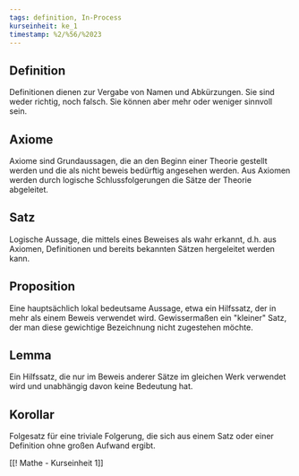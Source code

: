 ```yaml
---
tags: definition, In-Process
kurseinheit: ke_1
timestamp: %2/%56/%2023
---
```

## Definition
Definitionen dienen zur Vergabe von Namen und Abkürzungen. Sie sind weder richtig, noch falsch. Sie können aber mehr oder weniger sinnvoll sein.

## Axiome 
Axiome sind Grundaussagen, die an den Beginn einer Theorie gestellt werden und die als nicht beweis bedürftig angesehen werden. Aus Axiomen werden durch logische Schlussfolgerungen die Sätze der Theorie abgeleitet.

## Satz
Logische Aussage, die mittels eines Beweises als wahr erkannt, d.h. aus Axiomen, Definitionen und bereits bekannten Sätzen hergeleitet werden kann.

## Proposition
Eine hauptsächlich lokal bedeutsame Aussage, etwa ein Hilfssatz, der in mehr als einem Beweis verwendet wird. Gewissermaßen ein "kleiner" Satz, der man diese gewichtige Bezeichnung nicht zugestehen möchte.

## Lemma
Ein Hilfssatz, die nur im Beweis anderer Sätze im gleichen Werk verwendet wird und unabhängig davon keine Bedeutung hat.

## Korollar
Folgesatz für eine triviale Folgerung, die sich aus einem Satz oder einer Definition ohne großen Aufwand ergibt.

[[! Mathe - Kurseinheit 1]]